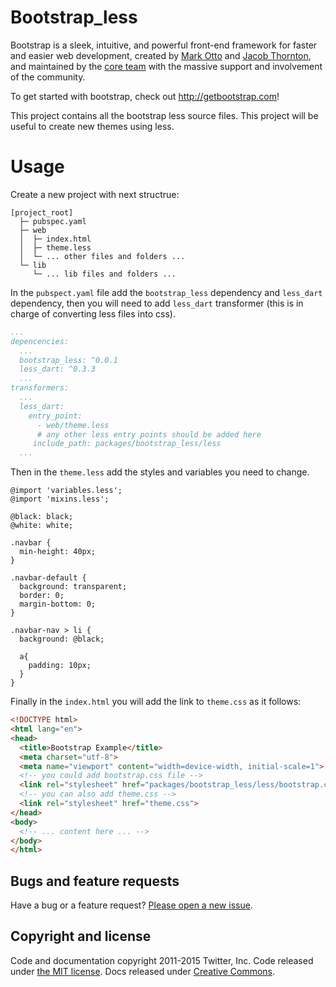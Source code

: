 # Bootstrap_less

Bootstrap is a sleek, intuitive, and powerful front-end framework for faster and easier web development, created by [Mark Otto](https://twitter.com/mdo) and [Jacob Thornton](https://twitter.com/fat), and maintained by the [core team](https://github.com/orgs/twbs/people) with the massive support and involvement of the community.

To get started with bootstrap, check out <http://getbootstrap.com>!

This project contains all the bootstrap less source files. This project will be useful to create new themes using less.

# Usage

Create a new project with next structrue:

```
[project_root]
  ├─ pubspec.yaml
  ├─ web
  │  ├─ index.html
  │  ├─ theme.less
  │  └─ ... other files and folders ...
  └─ lib
     └─ ... lib files and folders ...
```

In the `pubspect.yaml` file add the `bootstrap_less` dependency and `less_dart` dependency, then you will need to add `less_dart` transformer (this is in charge of converting less files into css).

```yaml
...
depencencies:
  ...
  bootstrap_less: ^0.0.1
  less_dart: ^0.3.3
  ...
transformers:
  ...
  less_dart:
    entry_point:
      - web/theme.less
      # any other less entry points should be added here
     include_path: packages/bootstrap_less/less
  ...
```

Then in the `theme.less` add the styles and variables you need to change.

```less
@import 'variables.less';
@import 'mixins.less';

@black: black;
@white: white;

.navbar {
  min-height: 40px;
}

.navbar-default {
  background: transparent;
  border: 0;
  margin-bottom: 0;
}

.navbar-nav > li {
  background: @black;

  a{
    padding: 10px;
  }
}
```

Finally in the `index.html` you will add the link to `theme.css` as it follows:

```html
<!DOCTYPE html>
<html lang="en">
<head>
  <title>Bootstrap Example</title>
  <meta charset="utf-8">
  <meta name="viewport" content="width=device-width, initial-scale=1">
  <!-- you could add bootstrap.css file -->
  <link rel="stylesheet" href="packages/bootstrap_less/less/bootstrap.css">
  <!-- you can also add theme.css -->
  <link rel="stylesheet" href="theme.css">
</head>
<body>
  <!-- ... content here ... -->
</body>
</html>
```

## Bugs and feature requests

Have a bug or a feature request? [Please open a new issue](https://github.com/twbs/bootstrap/issues/new).

## Copyright and license

Code and documentation copyright 2011-2015 Twitter, Inc. Code released under [the MIT license](https://github.com/twbs/bootstrap/blob/master/LICENSE). Docs released under [Creative Commons](https://github.com/twbs/bootstrap/blob/master/docs/LICENSE).
